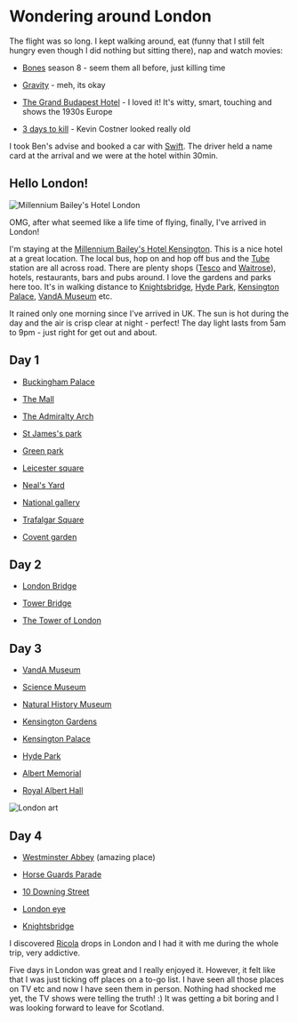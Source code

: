 # Wondering around London


The flight was so long. I kept walking around, eat (funny that I still felt hungry even though I did nothing but sitting there), nap and watch movies:

- [Bones](http://www.fox.com/bones/) season 8 - seem them all before, just killing time

- [Gravity](http://www.imdb.com/title/tt1454468/) - meh, its okay

- [The Grand Budapest Hotel](http://www.imdb.com/title/tt2278388/) - I loved it! It's witty, smart, touching and shows the 1930s Europe

- [3 days to kill](http://www.imdb.com/title/tt2172934/) - Kevin Costner looked really old

I took Ben's advise and booked a car with [Swift](http://www.swiftcars.co.uk/). The driver held a name card at the arrival and we were at the hotel within 30min.

## Hello London! 

![Millennium Bailey's Hotel London](https://lh3.googleusercontent.com/HtBHuLL3KGaErZVQuZQ9BlJC6kXX8wExeH44vDm-ZOCcXYZHzHrv_QewqGVsZf0xp4DV2o3fBKQ-kzCobdRFbuin58pBB6niJ8ZT_qCcPHUbx_LrwkeoJhxxTxReBPhbeDL8lcO-FJhxL07wZget7gFJwD19p6EivxdRHAagRw0mdbxPbuJh9MnlzmbGyCxBMah447Xn6HD1bEA3IpzfKTZnfZ7nn_stRKApkM8oswK4F_b5ADlYaf6g3dy15kqFAndCVo_WQNm43IFX01tLysYOLMjQQsrwRddmqiSdwkwPO7SDQd-TOPZJBDqtpKte9Uhs5IBmcESvmVmF6VxrcL-8cpx7SxY3T60zWKBgwMtDSGDWbRzTgc0aGEOKNTOjvx_5ozTpnVZLF_V5WpPdK3BN5sBDW_x9A_UCqjT9_Nr5J9tBIg8zpeKkTIYOFSD1kfM2hA_SkwGris4J4DUoO3uqauj2HZ7iKDzPCHPfunGb8t2tbaojGN_eZL6Y_Puf4hxtjrsfBg6KzQ_dJpWhtye4X3T2UifjluhNJbBtvm7CaZgj5IIPhCtPg71rVQh883mEmG41BbE7DeuiDNtr41BsDyYqkzF92Mdh3aJ1O7UDwTrTKeKPE8I7ojuD_qenaLZSLegBxzZfzCIzBVUe1KQdoxmX0vBNMag-Voyaj3QtUvaNq5hNg-P3kyK7Bm3hQR8hVXqpOyUsKae1sD9yvYRGfg4AaFYZ0UmiDHSfod94l29A-dcjrKXS3p-cwH-CyjXM6cUrq9JV4ttwMY3cvvuRFNef7TE-daX0UAuQECWmlvaMyxUAfUVCGLr1e_9yhXuh0PsAwkBLCqP4i6u0UMxmKCWEdcrDMSuKOJq_FvO_0eXnEXpOxh1U_WIz4DjRbhIrz1f4k7FLO0kH4UTQDD5SEee_9jyWv59hq9NUCUkpWcJG=w259-h346-no?authuser=0 "Millennium Bailey's Hotel London")

OMG, after what seemed like a life time of flying, finally, I've arrived in London! 

I'm staying at the [Millennium Bailey's Hotel Kensington](http://www.millenniumhotels.co.uk/millenniumbaileys/). This is a nice hotel at a great location. The local bus, hop on and hop off bus  and the [Tube](https://www.tfl.gov.uk/modes/tube/) station are all across road. There are plenty shops ([Tesco](http://www.tesco.com/) and [Waitrose](http://www.waitrose.com/)), hotels, restaurants, bars and pubs around. I love the gardens and parks here too. It's in walking distance to [Knightsbridge](http://en.wikipedia.org/wiki/Knightsbridge), [Hyde Park](http://www.royalparks.org.uk/parks/hyde-park), [Kensington Palace](http://www.hrp.org.uk/KensingtonPalace/), [VandA Museum](http://www.vam.ac.uk/) etc.

It rained only one morning since I've arrived in UK. The sun is hot during the day and the air is crisp clear at night - perfect! The day light lasts from 5am to 9pm - just right for get out and about.

## Day 1

- [Buckingham Palace](http://www.royal.gov.uk/theroyalresidences/buckinghampalace/buckinghampalace.aspx)

- [The Mall](ttp://en.wikipedia.org/wiki/The_Mall,_London)

- [The Admiralty Arch](http://en.wikipedia.org/wiki/Admiralty_Arch)

- [St James's park](http://www.royalparks.org.uk/parks/st-jamess-park)

- [Green park](http://www.royalparks.org.uk/parks/green-park)

- [Leicester square](ttp://en.wikipedia.org/wiki/Leicester_Square)

- [Neal's Yard](http://www.tripadvisor.co.uk/Attraction_Review-g186338-d522912-Reviews-Neal_s_Yard-London_England.html)

- [National gallery](http://www.nationalgallery.org.uk/)

- [Trafalgar Square](http://www.london.gov.uk/priorities/arts-culture/trafalgar-square)

- [Covent garden](http://www.coventgardenlondonuk.com/)


## Day 2

- [London Bridge](ttp://en.wikipedia.org/wiki/London_Bridge)

- [Tower Bridge](http://www.towerbridge.org.uk/)

- [The Tower of London](http://en.wikipedia.org/wiki/Tower_of_London)


## Day 3

- [VandA Museum](ttp://www.vam.ac.uk/)

- [Science Museum](http://www.sciencemuseum.org.uk/)

- [Natural History Museum](http://www.nhm.ac.uk/)

- [Kensington Gardens](http://www.royalparks.org.uk/parks/kensington-gardens)

- [Kensington Palace](http://www.hrp.org.uk/KensingtonPalace/)

- [Hyde Park](http://www.royalparks.org.uk/parks/hyde-park)

- [Albert Memorial](http://www.royalparks.org.uk/parks/kensington-gardens/kensington-gardens-attractions/)

- [Royal Albert Hall](http://www.royalalberthall.com/)


![London art](https://lh3.googleusercontent.com/KjokI5AC0fuVbzJ6aHx2fEzCnkDkM9Q7DNAzBKNEuhYd1dAoRtZWGay4F2S1iVPmA8NkMjP10aXCsFgO3nhuSEPvnEfpzIMsir8D8mFAq5dGRAE-ZQkUsW8sVd9gDEF44y8GEXDOIlnrEzB_3DcHaMQ6Kh8JpQ1SvKgSE2Ct-RpxwZSxqxXcnjhYIE9Isup3aM3loslqD-OMQTbGiqB6q81h9os75HV4JSYk8oL1CnkiFyL4qZiqgruuLvltr2Xt-E6Czg8N0BOvE2FASbt2W5KXAehRpgwjLSYZd8fASgOnAMzpn__reUVaYmIGfvQYN3_waGrv2DeLuUiMC7IPuzwPBo8MCwxHVRor3PN639YLv0JYrkbsdxB1rg_uG5qhGT3bJxROjqX77JE1Rpbn6ZuSaaoRBKSL8Nffv1V30yER8YnLpwm-smGy07la00ygEVPzk_QxQ9z8GWR3sj-OzRTsdFbC4lIJqxuSnSGZ3u4hKALOkIqXOYT8XvQ1XPR8aGdorThRd0R9Rw1GFu4bkgwfIfuT9eWX66Hbs55zN5aPswKgrfvKC2gSFBEUc7iBWpm2d0SeSHTOz-pV9PYQJNdNz-WTKOccOC8bQeqr-NM_yUQAbmQFsLUoATdgUPW31t-SCvmAxTFk0zZV5qrLuh5YP54ey7piOxxdaAjV5jRc8p_CNkGwys4x7OGXggYc2Sp2P9yFxELzzfdnYenOfvzMNOg6Plsd23ylVqLXQH3lf7ZxgauObAMTnPfR1o-iS_77br39mmggoEj02Rp9aWurNonPJ5kBmB4Oc3TaCbaxbGwSXncGJeJwzbhPG5I2Lb3wYaeGtbprxbpcGuyfvSr4RqX04egmx2sLZROWgzGZUxHkA_ThIF6V7zOsfD29FbisKwOambZU0UyLe70XPLwqrZ3DU8kilmMz96CS_B73yDBx=w800-h1200-no?authuser=0 "London art")

## Day 4

- [Westminster Abbey](http://www.westminster-abbey.org/) (amazing place)

- [Horse Guards Parade](http://www.royal.gov.uk/.../changingtheguard/overview.aspx)

- [10 Downing Street](https://www.gov.uk/government/organisations/prime-ministers-office-10-downing-street)

- [London eye](http://www.londoneye.com/)

- [Knightsbridge](http://en.wikipedia.org/wiki/Knightsbridge)

I discovered [Ricola](http://www.ricola.com/en-ch) drops in London and I had it with me during the whole trip, very addictive.

Five days in London was great and I really enjoyed it. However, it felt like that I was just ticking off places on a to-go list. I have seen all those places on TV etc and now I have seen them in person. Nothing had shocked me yet, the TV shows were telling the truth! :) It was getting a bit boring and I was looking forward to leave for Scotland.
